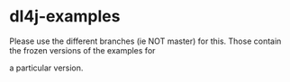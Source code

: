 dl4j-examples
=============

Please use the different branches (ie NOT master) for this. Those contain the frozen versions of the examples for

a particular version.
